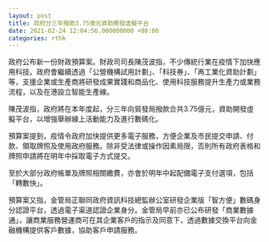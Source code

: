 ```yaml
---
layout: post
title: 政府分三年撥款3.75億元資助開發虛擬平台
date: 2021-02-24 12:04:56.000000000 +08:00
categories: rthk
---
```


政府公布新一份財政預算案。財政司司長陳茂波指，不少傳統行業在疫情下加快應用科技。政府會繼續透過「公營機構試用計劃」、「科技券」、「再工業化資助計劃」等，支援企業或生產商將研發成果實踐和商品化、使用科技服務提升生產力或業務流程，以及在港設立智能生產線。

陳茂波指，政府將在本年度起，分三年向貿發局撥款合共3.75億元，資助開發虛擬平台，以增強舉辦線上活動能力及進行數碼化。

預算案提到，疫情令政府加快提供更多電子服務，方便企業及市民提交申請、付款、領取牌照及使用政府服務。除非受法律或操作因素局限，否則所有政府表格和牌照申請將在明年中採取電子方式提交。

至於大部分政府帳單及牌照相關繳費，亦會於明年中起配備電子支付選項，包括「轉數快」。

預算案又指，金管局正聯同政府資訊科技總監辦公室研發企業版「智方便」數碼身分認證平台，透過電子渠道認證企業身分。金管局早前亦已公布研發「商業數據通」，讓商業服務營運商可在其企業客戶的指示及同意下，透過數據交換平台向金融機構提供客戶數據，協助客戶申請服務。
